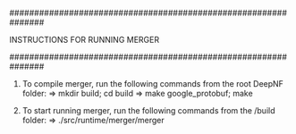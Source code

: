 ###############################################################

INSTRUCTIONS FOR RUNNING MERGER

###############################################################


1. To compile merger, run the following commands from the root DeepNF folder:
    => mkdir build; cd build
    => make google_protobuf; make

2. To start running merger, run the following commands from the /build folder:
    => ./src/runtime/merger/merger

